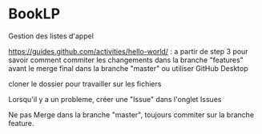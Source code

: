 # BookLP
Gestion des listes d'appel

https://guides.github.com/activities/hello-world/ : a partir de step 3 pour savoir comment commiter les changements dans la branche "features" avant le merge final dans la branche "master"
ou utiliser GitHub Desktop

cloner le dossier pour travailler sur les fichiers

Lorsqu'il y a un probleme, créer une "Issue" dans l'onglet Issues

Ne pas Merge dans la branche "master", toujours commiter sur la branche feature.
